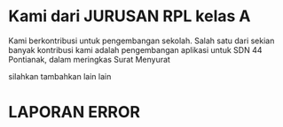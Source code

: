<h1>Kami dari JURUSAN RPL kelas A</h1>
<p>Kami berkontribusi untuk pengembangan sekolah. Salah satu dari sekian banyak kontribusi kami adalah
pengembangan aplikasi untuk SDN 44 Pontianak, dalam meringkas Surat Menyurat</p>
<p>silahkan tambahkan lain lain</p>

<h1>LAPORAN ERROR</h1>

